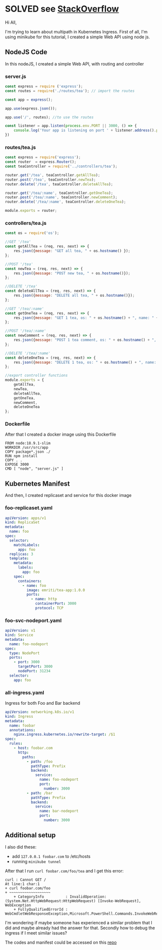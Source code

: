 # SOLVED see [StackOverflow](https://stackoverflow.com/questions/73997651/error-multipath-kubernetes-ingress-cannot-get)

Hi All,

I'm trying to learn about multipath in Kubernetes Ingress. First of all, I'm using minikube for this tutorial, I created a simple Web API using node js.

## NodeJS Code
In this nodeJS, I created a simple Web API, with routing and controller

### server.js
```javascript
const express = require ('express');
const routes = require('./routes/tea'); // import the routes

const app = express();

app.use(express.json());

app.use('/', routes); //to use the routes

const listener = app.listen(process.env.PORT || 3000, () => {
    console.log('Your app is listening on port ' + listener.address().port)
})
```
### routes/tea.js
```javascript
const express = require('express');
const router  = express.Router();
const teaController = require('../controllers/tea');

router.get('/tea', teaController.getAllTea);
router.post('/tea', teaController.newTea);
router.delete('/tea', teaController.deleteAllTea);

router.get('/tea/:name', teaController.getOneTea);
router.post('/tea/:name', teaController.newComment);
router.delete('/tea/:name', teaController.deleteOneTea);

module.exports = router;
```

### controllers/tea.js
```javascript
const os = require('os');

//GET '/tea'
const getAllTea = (req, res, next) => {
    res.json({message: "GET all tea, " + os.hostname() });
};

//POST '/tea'
const newTea = (req, res, next) => {
    res.json({message: "POST new tea, " + os.hostname()});
};

//DELETE '/tea'
const deleteAllTea = (req, res, next) => {
    res.json({message: "DELETE all tea, " + os.hostname()});
};

//GET '/tea/:name'
const getOneTea = (req, res, next) => {
    res.json({message: "GET 1 tea, os: " + os.hostname() + ", name: " + req.params.name});
};

//POST '/tea/:name'
const newComment = (req, res, next) => {
    res.json({message: "POST 1 tea comment, os: " + os.hostname() + ", name: " + req.params.name});
};

//DELETE '/tea/:name'
const deleteOneTea = (req, res, next) => {
    res.json({message: "DELETE 1 tea, os: " + os.hostname() + ", name: " + req.params.name});
};

//export controller functions
module.exports = {
    getAllTea, 
    newTea,
    deleteAllTea,
    getOneTea,
    newComment,
    deleteOneTea
};
```


### Dockerfile
After that I created a docker image using this Dockerfile
```docker
FROM node:18.9.1-slim
WORKDIR /usr/src/app
COPY package*.json ./
RUN npm install
COPY . .
EXPOSE 3000
CMD [ "node", "server.js" ]
```

## Kubernetes Manifest
And then, I created replicaset and service for this docker image

### foo-replicaset.yaml
```yaml
apiVersion: apps/v1
kind: ReplicaSet
metadata:
  name: foo
spec:
  selector:
    matchLabels:
      app: foo
  replicas: 3
  template:
    metadata:
      labels:
        app: foo
    spec:
      containers:
        - name: foo
          image: emriti/tea-app:1.0.0
          ports:
            - name: http
              containerPort: 3000
              protocol: TCP

```

### foo-svc-nodeport.yaml
```yaml
apiVersion: v1
kind: Service
metadata:
  name: foo-nodeport
spec:
  type: NodePort
  ports:
    - port: 3000
      targetPort: 3000
      nodePort: 31234
  selector:
    app: foo
```

### all-ingress.yaml
Ingress for both Foo and Bar backend
```yaml
apiVersion: networking.k8s.io/v1
kind: Ingress
metadata:
  name: foobar
  annotations:
    nginx.ingress.kubernetes.io/rewrite-target: /$1
spec:
  rules:
    - host: foobar.com
      http:
        paths:
          - path: /foo
            pathType: Prefix
            backend:
              service:
                name: foo-nodeport
                port:
                  number: 3000  
          - path: /bar
            pathType: Prefix
            backend:
              service:
                name: bar-nodeport
                port:
                  number: 3000  
```

## Additional setup
I also did these:
- add `127.0.0.1 foobar.com` to /etc/hosts
- running `minikube tunnel`

After that I run `curl foobar.com/foo/tea` and I get this error: 
```console
curl : Cannot GET /
At line:1 char:1
+ curl foobar.com/foo
+ ~~~~~~~~~~~~~~~~~~~
    + CategoryInfo          : InvalidOperation: (System.Net.HttpWebRequest:HttpWebRequest) [Invoke-WebRequest], WebException
    + FullyQualifiedErrorId : WebCmdletWebResponseException,Microsoft.PowerShell.Commands.InvokeWebRequestCommand
```

I'm wondering if maybe someone has experienced a similar problem that I did and maybe already had the answer for that. Secondly how to debug the ingress if I meet similar issues?

The codes and manifest could be accessed on this [repo](https://github.com/emriti/tea-app)


